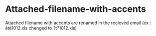 Attached-filename-with-accents
==============================

Attached filename with accents are renamed in the recieved email (ex : été1012.xls chenged to ?t?1012.xls)
